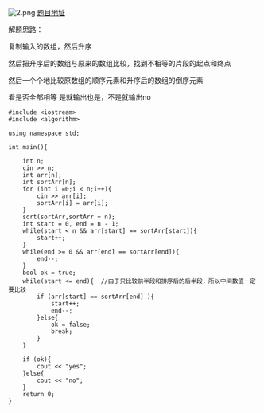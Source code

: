 ![2.png](https://ooo.0o0.ooo/2017/04/09/58ea0f2bd0f61.png)
[题目地址](http://exercise.acmcoder.com/online/online_judge_ques?ques_id=1656&konwledgeId=134)

解题思路：

复制输入的数组，然后升序

然后把升序后的数组与原来的数组比较，找到不相等的片段的起点和终点

然后一个个地比较原数组的顺序元素和升序后的数组的倒序元素 

看是否全部相等 是就输出也是，不是就输出no


```
#include <iostream>
#include <algorithm>

using namespace std;

int main(){

	int n;
	cin >> n;
	int arr[n];
	int sortArr[n];
	for (int i =0;i < n;i++){
		cin >> arr[i];
		sortArr[i] = arr[i];
	}
	sort(sortArr,sortArr + n);
	int start = 0, end = n - 1;
	while(start < n && arr[start] == sortArr[start]){
		start++;
	}
	while(end >= 0 && arr[end] == sortArr[end]){
		end--;
	}
	bool ok = true;
	while(start <= end){  //由于只比较前半段和排序后的后半段，所以中间数值一定要比较
		if (arr[start] == sortArr[end] ){
			start++;
			end--;
		}else{
			ok = false;
			break;
		}
	}
	
	if (ok){
		cout << "yes";
	}else{
		cout << "no";
	}
	return 0;
}
```